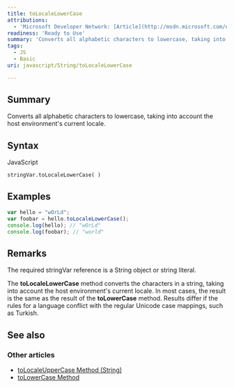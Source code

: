 ```yaml
---
title: toLocaleLowerCase
attributions:
  - 'Microsoft Developer Network: [Article](http://msdn.microsoft.com/en-us/library/ie/94h6w1kx(v=vs.94).aspx)'
readiness: 'Ready to Use'
summary: 'Converts all alphabetic characters to lowercase, taking into account the host environment''s current locale.'
tags:
  - JS
  - Basic
uri: javascript/String/toLocaleLowerCase

---
```

## <span>Summary</span>

Converts all alphabetic characters to lowercase, taking into account the host environment's current locale.

## <span>Syntax</span>

<span class="language">JavaScript</span>

    stringVar.toLocaleLowerCase( )

## <span>Examples</span>

``` js
var hello = "wOrLd";
var foobar = hello.toLocaleLowerCase();
console.log(hello); // "wOrLd"
console.log(foobar); // "world"
```

## <span>Remarks</span>

The required stringVar reference is a String object or string literal.

The **toLocaleLowerCase** method converts the characters in a string, taking into account the host environment's current locale. In most cases, the result is the same as the result of the **toLowerCase** method. Results differ if the rules for a language conflict with the regular Unicode case mappings, such as Turkish.

## <span>See also</span>

### <span>Other articles</span>

-   [toLocaleUpperCase Method (String)](/javascript/String/toLocaleUpperCase)
-   [toLowerCase Method](/javascript/String/toLowerCase)

